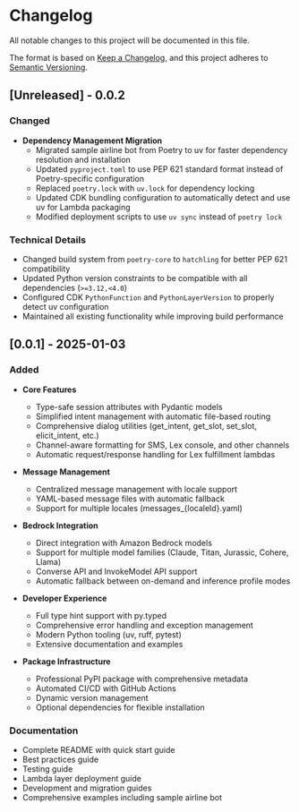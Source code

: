 # Changelog

All notable changes to this project will be documented in this file.

The format is based on [Keep a Changelog](https://keepachangelog.com/en/1.1.0/),
and this project adheres to [Semantic Versioning](https://semver.org/spec/v2.0.0.html).

## [Unreleased] - 0.0.2

### Changed

- **Dependency Management Migration**
  - Migrated sample airline bot from Poetry to uv for faster dependency resolution and installation
  - Updated `pyproject.toml` to use PEP 621 standard format instead of Poetry-specific configuration
  - Replaced `poetry.lock` with `uv.lock` for dependency locking
  - Updated CDK bundling configuration to automatically detect and use uv for Lambda packaging
  - Modified deployment scripts to use `uv sync` instead of `poetry lock`

### Technical Details

- Changed build system from `poetry-core` to `hatchling` for better PEP 621 compatibility
- Updated Python version constraints to be compatible with all dependencies (`>=3.12,<4.0`)
- Configured CDK `PythonFunction` and `PythonLayerVersion` to properly detect uv configuration
- Maintained all existing functionality while improving build performance

## [0.0.1] - 2025-01-03

### Added

- **Core Features**
  - Type-safe session attributes with Pydantic models
  - Simplified intent management with automatic file-based routing
  - Comprehensive dialog utilities (get_intent, get_slot, set_slot, elicit_intent, etc.)
  - Channel-aware formatting for SMS, Lex console, and other channels
  - Automatic request/response handling for Lex fulfillment lambdas

- **Message Management**
  - Centralized message management with locale support
  - YAML-based message files with automatic fallback
  - Support for multiple locales (messages_{localeId}.yaml)

- **Bedrock Integration**
  - Direct integration with Amazon Bedrock models
  - Support for multiple model families (Claude, Titan, Jurassic, Cohere, Llama)
  - Converse API and InvokeModel API support
  - Automatic fallback between on-demand and inference profile modes

- **Developer Experience**
  - Full type hint support with py.typed
  - Comprehensive error handling and exception management
  - Modern Python tooling (uv, ruff, pytest)
  - Extensive documentation and examples

- **Package Infrastructure**
  - Professional PyPI package with comprehensive metadata
  - Automated CI/CD with GitHub Actions
  - Dynamic version management
  - Optional dependencies for flexible installation

### Documentation

- Complete README with quick start guide
- Best practices guide
- Testing guide
- Lambda layer deployment guide
- Development and migration guides
- Comprehensive examples including sample airline bot

